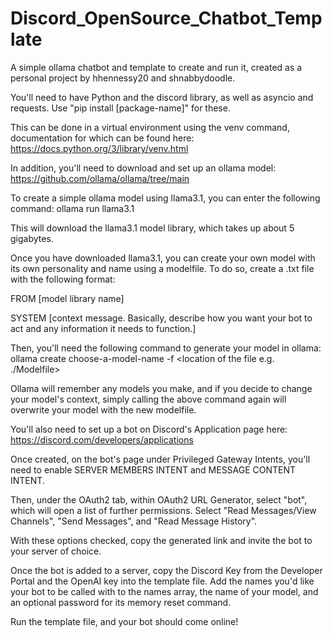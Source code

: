 # Discord_OpenSource_Chatbot_Template
A simple ollama chatbot and template to create and run it, created as a personal project by hhennessy20 and shnabbydoodle.

You'll need to have Python and the discord library, as well as asyncio and requests. Use "pip install [package-name]" for these.

This can be done in a virtual environment using the venv command, documentation for which can be found here:
https://docs.python.org/3/library/venv.html

In addition, you'll need to download and set up an ollama model:
https://github.com/ollama/ollama/tree/main

To create a simple ollama model using llama3.1, you can enter the following command:
ollama run llama3.1

This will download the llama3.1 model library, which takes up about 5 gigabytes.

Once you have downloaded llama3.1, you can create your own model with its own personality and name using a modelfile. To do so, create a .txt file with the following format:

FROM [model library name]

SYSTEM [context message. Basically, describe how you want your bot to act and any information it needs to function.]

Then, you'll need the following command to generate your model in ollama:
ollama create choose-a-model-name -f <location of the file e.g. ./Modelfile>

Ollama will remember any models you make, and if you decide to change your model's context, simply calling the above command again will overwrite your model with the new modelfile.

You'll also need to set up a bot on Discord's Application page here:
https://discord.com/developers/applications

Once created, on the bot's page under Privileged Gateway Intents, you'll need to enable SERVER MEMBERS INTENT and MESSAGE CONTENT INTENT.

Then, under the OAuth2 tab, within OAuth2 URL Generator, select "bot", which will open a list of further permissions. Select "Read Messages/View Channels", "Send Messages", and "Read Message History".

With these options checked, copy the generated link and invite the bot to your server of choice.

Once the bot is added to a server, copy the Discord Key from the Developer Portal and the OpenAI key into the template file. Add the names you'd like your bot to be called with to the names array, the name of your model, and an optional password for its memory reset command.

Run the template file, and your bot should come online!
